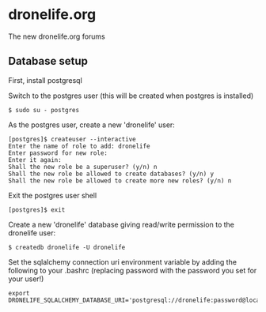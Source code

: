 # dronelife.org

The new dronelife.org forums

## Database setup

First, install postgresql
    
Switch to the postgres user (this will be created when postgres is installed)

    $ sudo su - postgres

As the postgres user, create a new 'dronelife' user:

    [postgres]$ createuser --interactive
    Enter the name of role to add: dronelife
    Enter password for new role:
    Enter it again:
    Shall the new role be a superuser? (y/n) n
    Shall the new role be allowed to create databases? (y/n) y
    Shall the new role be allowed to create more new roles? (y/n) n

Exit the postgres user shell

    [postgres]$ exit

Create a new 'dronelife' database giving read/write permission to the dronelife user:

    $ createdb dronelife -U dronelife

Set the sqlalchemy connection uri environment variable by adding the following to your .bashrc (replacing password with the password you set for your user!)

    export DRONELIFE_SQLALCHEMY_DATABASE_URI='postgresql://dronelife:password@localhost/dronelife'

